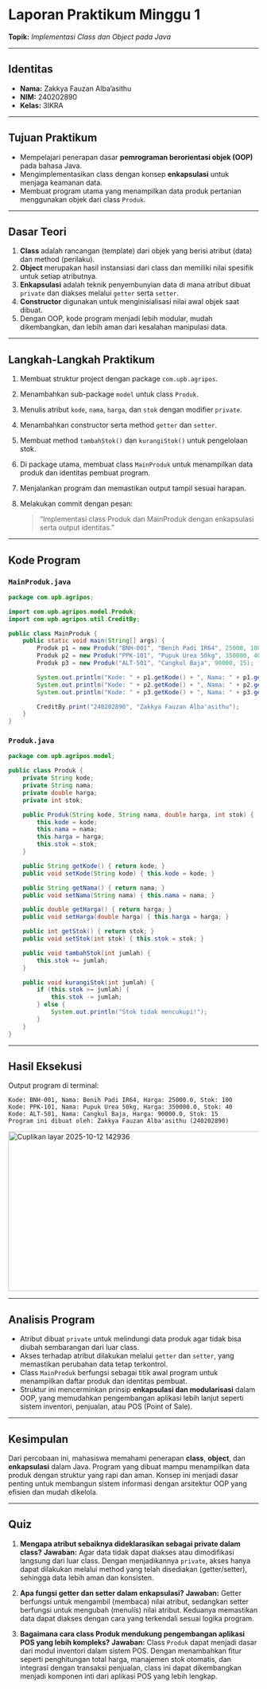 # **Laporan Praktikum Minggu 1**

**Topik:** *Implementasi Class dan Object pada Java*

---

## **Identitas**

* **Nama:** Zakkya Fauzan Alba’asithu
* **NIM:** 240202890
* **Kelas:** 3IKRA

---

## **Tujuan Praktikum**

* Mempelajari penerapan dasar **pemrograman berorientasi objek (OOP)** pada bahasa Java.
* Mengimplementasikan class dengan konsep **enkapsulasi** untuk menjaga keamanan data.
* Membuat program utama yang menampilkan data produk pertanian menggunakan objek dari class `Produk`.

---

## **Dasar Teori**

1. **Class** adalah rancangan (template) dari objek yang berisi atribut (data) dan method (perilaku).
2. **Object** merupakan hasil instansiasi dari class dan memiliki nilai spesifik untuk setiap atributnya.
3. **Enkapsulasi** adalah teknik penyembunyian data di mana atribut dibuat `private` dan diakses melalui `getter` serta `setter`.
4. **Constructor** digunakan untuk menginisialisasi nilai awal objek saat dibuat.
5. Dengan OOP, kode program menjadi lebih modular, mudah dikembangkan, dan lebih aman dari kesalahan manipulasi data.

---

## **Langkah-Langkah Praktikum**

1. Membuat struktur project dengan package `com.upb.agripos`.
2. Menambahkan sub-package `model` untuk class `Produk`.
3. Menulis atribut `kode`, `nama`, `harga`, dan `stok` dengan modifier `private`.
4. Menambahkan constructor serta method `getter` dan `setter`.
5. Membuat method `tambahStok()` dan `kurangiStok()` untuk pengelolaan stok.
6. Di package utama, membuat class `MainProduk` untuk menampilkan data produk dan identitas pembuat program.
7. Menjalankan program dan memastikan output tampil sesuai harapan.
8. Melakukan commit dengan pesan:

   > “Implementasi class Produk dan MainProduk dengan enkapsulasi serta output identitas.”

---

## **Kode Program**

### `MainProduk.java`

```java
package com.upb.agripos;

import com.upb.agripos.model.Produk;
import com.upb.agripos.util.CreditBy;

public class MainProduk {
    public static void main(String[] args) {
        Produk p1 = new Produk("BNH-001", "Benih Padi IR64", 25000, 100);
        Produk p2 = new Produk("PPK-101", "Pupuk Urea 50kg", 350000, 40);
        Produk p3 = new Produk("ALT-501", "Cangkul Baja", 90000, 15);

        System.out.println("Kode: " + p1.getKode() + ", Nama: " + p1.getNama() + ", Harga: " + p1.getHarga() + ", Stok: " + p1.getStok());
        System.out.println("Kode: " + p2.getKode() + ", Nama: " + p2.getNama() + ", Harga: " + p2.getHarga() + ", Stok: " + p2.getStok());
        System.out.println("Kode: " + p3.getKode() + ", Nama: " + p3.getNama() + ", Harga: " + p3.getHarga() + ", Stok: " + p3.getStok());

        CreditBy.print("240202890", "Zakkya Fauzan Alba'asithu");
    }
}
```

### `Produk.java`

```java
package com.upb.agripos.model;

public class Produk {
    private String kode;
    private String nama;
    private double harga;
    private int stok;

    public Produk(String kode, String nama, double harga, int stok) {
        this.kode = kode;
        this.nama = nama;
        this.harga = harga;
        this.stok = stok;
    }

    public String getKode() { return kode; }
    public void setKode(String kode) { this.kode = kode; }

    public String getNama() { return nama; }
    public void setNama(String nama) { this.nama = nama; }

    public double getHarga() { return harga; }
    public void setHarga(double harga) { this.harga = harga; }

    public int getStok() { return stok; }
    public void setStok(int stok) { this.stok = stok; }

    public void tambahStok(int jumlah) {
        this.stok += jumlah;
    }

    public void kurangiStok(int jumlah) {
        if (this.stok >= jumlah) {
            this.stok -= jumlah;
        } else {
            System.out.println("Stok tidak mencukupi!");
        }
    }
}
```

---

## **Hasil Eksekusi**

Output program di terminal:

```
Kode: BNH-001, Nama: Benih Padi IR64, Harga: 25000.0, Stok: 100
Kode: PPK-101, Nama: Pupuk Urea 50kg, Harga: 350000.0, Stok: 40
Kode: ALT-501, Nama: Cangkul Baja, Harga: 90000.0, Stok: 15
Program ini dibuat oleh: Zakkya Fauzan Alba'asithu (240202890)
```
<img width="743" height="321" alt="Cuplikan layar 2025-10-12 142936" src="https://github.com/user-attachments/assets/a2a94048-e850-4f58-9bd4-6ff6a98762db" />


---

## **Analisis Program**

* Atribut dibuat `private` untuk melindungi data produk agar tidak bisa diubah sembarangan dari luar class.
* Akses terhadap atribut dilakukan melalui `getter` dan `setter`, yang memastikan perubahan data tetap terkontrol.
* Class `MainProduk` berfungsi sebagai titik awal program untuk menampilkan daftar produk dan identitas pembuat.
* Struktur ini mencerminkan prinsip **enkapsulasi dan modularisasi** dalam OOP, yang memudahkan pengembangan aplikasi lebih lanjut seperti sistem inventori, penjualan, atau POS (Point of Sale).

---

## **Kesimpulan**

Dari percobaan ini, mahasiswa memahami penerapan **class**, **object**, dan **enkapsulasi** dalam Java.
Program yang dibuat mampu menampilkan data produk dengan struktur yang rapi dan aman.
Konsep ini menjadi dasar penting untuk membangun sistem informasi dengan arsitektur OOP yang efisien dan mudah dikelola.

---

## **Quiz**

1. **Mengapa atribut sebaiknya dideklarasikan sebagai private dalam class?**
   **Jawaban:**
   Agar data tidak dapat diakses atau dimodifikasi langsung dari luar class. Dengan menjadikannya `private`, akses hanya dapat dilakukan melalui method yang telah disediakan (getter/setter), sehingga data lebih aman dan konsisten.

2. **Apa fungsi getter dan setter dalam enkapsulasi?**
   **Jawaban:**
   Getter berfungsi untuk mengambil (membaca) nilai atribut, sedangkan setter berfungsi untuk mengubah (menulis) nilai atribut. Keduanya memastikan data dapat diakses dengan cara yang terkendali sesuai logika program.

3. **Bagaimana cara class Produk mendukung pengembangan aplikasi POS yang lebih kompleks?**
   **Jawaban:**
   Class `Produk` dapat menjadi dasar dari modul inventori dalam sistem POS. Dengan menambahkan fitur seperti penghitungan total harga, manajemen stok otomatis, dan integrasi dengan transaksi penjualan, class ini dapat dikembangkan menjadi komponen inti dari aplikasi POS yang lebih lengkap.
